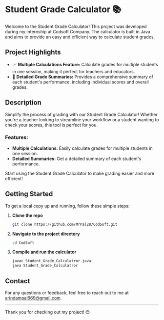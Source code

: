 # Student Grade Calculator 📚

Welcome to the Student Grade Calculator! This project was developed during my internship at Codsoft Company. The calculator is built in Java and aims to provide an easy and efficient way to calculate student grades.

## Project Highlights

- 📈 **Multiple Calculations Feature:** Calculate grades for multiple students in one session, making it perfect for teachers and educators.
- 📝 **Detailed Grade Summaries:** Provides a comprehensive summary of each student's performance, including individual scores and overall grades.

## Description

Simplify the process of grading with our Student Grade Calculator! Whether you're a teacher looking to streamline your workflow or a student wanting to check your scores, this tool is perfect for you.

### Features:

- **Multiple Calculations:** Easily calculate grades for multiple students in one session.
- **Detailed Summaries:** Get a detailed summary of each student's performance.

Start using the Student Grade Calculator to make grading easier and more efficient!



## Getting Started

To get a local copy up and running, follow these simple steps:

1. **Clone the repo**
    ```sh
    git clone https://github.com/MrPal28/CodSoft.git
    ```

2. **Navigate to the project directory**
    ```sh
    cd CodSoft
    ```

3. **Compile and run the calculator**
    ```sh
    javac Student_Grade_Calculatror.java
    java Student_Grade_Calculatror
    ```

## Contact

For any questions or feedback, feel free to reach out to me at [arindampal669@gmail.com](mailto:arindampal669@gmail.com).

---

Thank you for checking out my project! 😊
